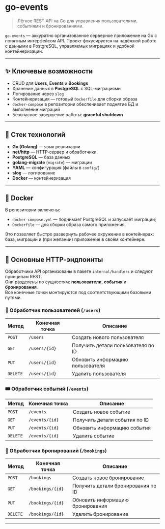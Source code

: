 # go-events

> Лёгкое REST API на Go для управления пользователями, событиями и бронированиями.

`go-events` — аккуратно организованное серверное приложение на Go с понятным интерфейсом API. Проект фокусируется на надёжной работе с данными в PostgreSQL, управляемых миграциях и удобной контейнеризации.

---

## ✨ Ключевые возможности

- CRUD для **Users**, **Events** и **Bookings**
- Хранение данных в **PostgreSQL** с SQL‑миграциями
- Логирование через `slog`
- Контейнеризация — готовый `Dockerfile` для сборки образа
- `docker-compose` в репозитории обеспечивает поднятие БД и выполнение миграций
- Безопасное завершение работы: **graceful shutdown**

---

## 🧰 Стек технологий

- **Go (Golang)** — язык реализации
- **net/http** — HTTP‑сервер и обработчики
- **PostgreSQL** — база данных
- **golang-migrate** (`migrate`) — миграции
- **YAML** — конфигурация (файлы в `config/`)
- **slog** — логирование
- **Docker** — контейнеризация

---

## 🐳 Docker

В репозитории включены:

- `docker-compose.yml` — поднимает PostgreSQL и запускает миграции;
- `Dockerfile` — для сборки образа самого приложения.

Это позволяет быстро развернуть рабочее окружение в контейнерах: база, миграции и (при желании) приложение в своём контейнере.

---

## 🔗 Основные HTTP‑эндпоинты

Обработчики API организованы в пакете `internal/handlers` и следуют принципам REST.  
Они разделены по сущностям: **пользователи**, **события** и **бронирования**.  
Все конечные точки монтируются под соответствующими базовыми путями.

### 👤 Обработчик пользователей (`/users`)

| Метод | Конечная точка | Описание |
|-------|----------------|-----------|
| `POST` | `/users` | Создать нового пользователя |
| `GET` | `/users/{id}` | Получить детали пользователя по ID |
| `PUT` | `/users/{id}` | Обновить информацию пользователя |
| `DELETE` | `/users/{id}` | Удалить пользователя |

### 🎟️ Обработчик событий (`/events`)

| Метод | Конечная точка | Описание |
|-------|----------------|-----------|
| `POST` | `/events` | Создать новое событие |
| `GET` | `/events/{id}` | Получить детали события по ID |
| `PUT` | `/events/{id}` | Обновить информацию события |
| `DELETE` | `/events/{id}` | Удалить событие |

### 📅 Обработчик бронирований (`/bookings`)

| Метод | Конечная точка | Описание |
|-------|----------------|-----------|
| `POST` | `/bookings` | Создать новое бронирование |
| `GET` | `/bookings/{id}` | Получить детали бронирования по ID |
| `PUT` | `/bookings/{id}` | Обновить информацию бронирования |
| `DELETE` | `/bookings/{id}` | Удалить бронирование |

---